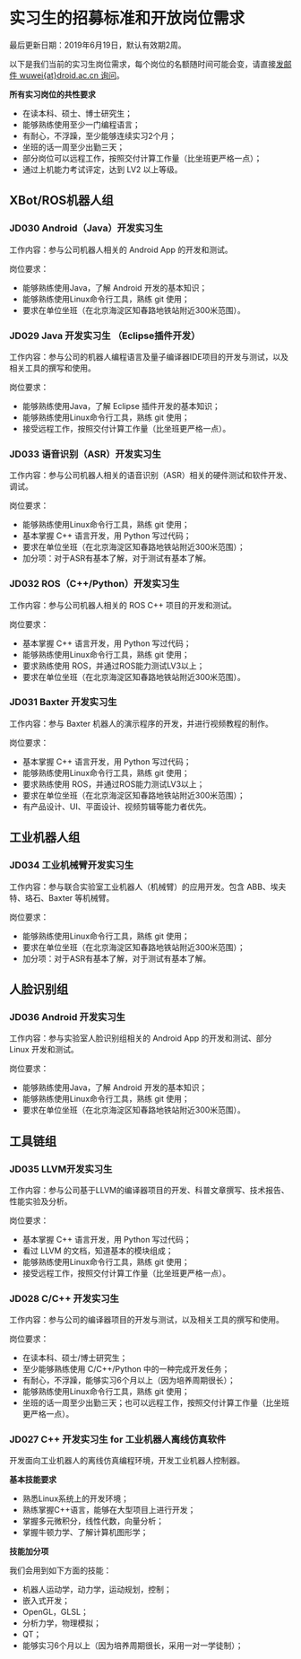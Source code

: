 实习生的招募标准和开放岗位需求
=========================

最后更新日期：2019年6月19日，默认有效期2周。

以下是我们当前的实习生岗位需求，每个岗位的名额随时间可能会变，请直接[发邮件 wuwei{at}droid.ac.cn 询问](mailto:wuwei@droid.ac.cn)。

**所有实习岗位的共性要求**

- 在读本科、硕士、博士研究生；
- 能够熟练使用至少一门编程语言；
- 有耐心，不浮躁，至少能够连续实习2个月；
- 坐班的话一周至少出勤三天；
- 部分岗位可以远程工作，按照交付计算工作量（比坐班更严格一点）；
- 通过上机能力考试评定，达到 LV2 以上等级。

## XBot/ROS机器人组

### JD030 Android（Java）开发实习生

工作内容：参与公司机器人相关的 Android App 的开发和测试。

岗位要求：

- 能够熟练使用Java，了解 Android 开发的基本知识；
- 能够熟练使用Linux命令行工具，熟练 git 使用；
- 要求在单位坐班（在北京海淀区知春路地铁站附近300米范围）。

### JD029 Java 开发实习生 （Eclipse插件开发）

工作内容：参与公司的机器人编程语言及量子编译器IDE项目的开发与测试，以及相关工具的撰写和使用。

岗位要求：

- 能够熟练使用Java，了解 Eclipse 插件开发的基本知识；
- 能够熟练使用Linux命令行工具，熟练 git 使用；
- 接受远程工作，按照交付计算工作量（比坐班更严格一点）。

### JD033 语音识别（ASR）开发实习生

工作内容：参与公司机器人相关的语音识别（ASR）相关的硬件测试和软件开发、调试。

岗位要求：

- 能够熟练使用Linux命令行工具，熟练 git 使用；
- 基本掌握 C++ 语言开发，用 Python 写过代码；
- 要求在单位坐班（在北京海淀区知春路地铁站附近300米范围）；
- 加分项：对于ASR有基本了解，对于测试有基本了解。

### JD032 ROS（C++/Python）开发实习生

工作内容：参与公司机器人相关的 ROS C++ 项目的开发和测试。

岗位要求：

- 基本掌握 C++ 语言开发，用 Python 写过代码；
- 能够熟练使用Linux命令行工具，熟练 git 使用；
- 要求熟练使用 ROS，并通过ROS能力测试LV3以上；
- 要求在单位坐班（在北京海淀区知春路地铁站附近300米范围）。

### JD031 Baxter 开发实习生

工作内容：参与 Baxter 机器人的演示程序的开发，并进行视频教程的制作。

岗位要求：

- 基本掌握 C++ 语言开发，用 Python 写过代码；
- 能够熟练使用Linux命令行工具，熟练 git 使用；
- 要求熟练使用 ROS，并通过ROS能力测试LV3以上；
- 要求在单位坐班（在北京海淀区知春路地铁站附近300米范围）；
- 有产品设计、UI、平面设计、视频剪辑等能力者优先。

## 工业机器人组

### JD034 工业机械臂开发实习生

工作内容：参与联合实验室工业机器人（机械臂）的应用开发。包含 ABB、埃夫特、珞石、Baxter 等机械臂。

岗位要求：

- 能够熟练使用Linux命令行工具，熟练 git 使用；
- 要求在单位坐班（在北京海淀区知春路地铁站附近300米范围）；
- 加分项：对于ASR有基本了解，对于测试有基本了解。

## 人脸识别组

### JD036 Android 开发实习生

工作内容：参与实验室人脸识别组相关的 Android App 的开发和测试、部分 Linux 开发和测试。

岗位要求：

- 能够熟练使用Java，了解 Android 开发的基本知识；
- 能够熟练使用Linux命令行工具，熟练 git 使用；
- 要求在单位坐班（在北京海淀区知春路地铁站附近300米范围）。

## 工具链组

### JD035 LLVM开发实习生

工作内容：参与公司基于LLVM的编译器项目的开发、科普文章撰写、技术报告、性能实验及分析。

岗位要求：

- 基本掌握 C++ 语言开发，用 Python 写过代码；
- 看过 LLVM 的文档，知道基本的模块组成；
- 能够熟练使用Linux命令行工具，熟练 git 使用；
- 接受远程工作，按照交付计算工作量（比坐班更严格一点）。

### JD028 C/C++ 开发实习生

工作内容：参与公司的编译器项目的开发与测试，以及相关工具的撰写和使用。

岗位要求：

- 在读本科、硕士/博士研究生；
- 至少能够熟练使用 C/C++/Python 中的一种完成开发任务；
- 有耐心，不浮躁，能够实习6个月以上（因为培养周期很长）；
- 能够熟练使用Linux命令行工具，熟练 git 使用；
- 坐班的话一周至少出勤三天；也可以远程工作，按照交付计算工作量（比坐班更严格一点）。

### JD027 C++ 开发实习生 for 工业机器人离线仿真软件

开发面向工业机器人的离线仿真编程环境，开发工业机器人控制器。

**基本技能要求**

- 熟悉Linux系统上的开发环境；
- 熟练掌握C++语言，能够在大型项目上进行开发；
- 掌握多元微积分，线性代数，向量分析；
- 掌握牛顿力学、了解计算机图形学；

**技能加分项**

我们会用到如下方面的技能：

- 机器人运动学，动力学，运动规划，控制；
- 嵌入式开发；
- OpenGL，GLSL；
- 分析力学，物理模拟；
- QT；
- 能够实习6个月以上（因为培养周期很长，采用一对一学徒制）；
